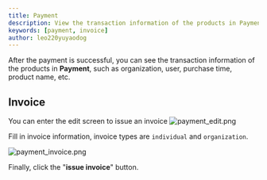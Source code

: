 ```yaml
---
title: Payment
description: View the transaction information of the products in Payment
keywords: [payment, invoice]
author: leo220yuyaodog
---
```


After the payment is successful, you can see the transaction information of the products in **Payment**,
such as organization, user, purchase time, product name, etc.

## Invoice

You can enter the edit screen to issue an invoice
![payment_edit.png](/img/products/payment_edit.png)

Fill in invoice information, invoice types are `individual` and `organization`.

![payment_invoice.png](/img/products/payment_invoice.png)

Finally, click the "**issue invoice**" button.
